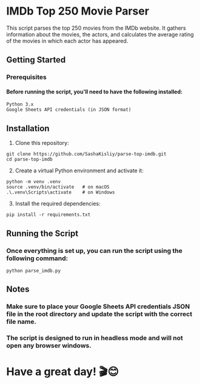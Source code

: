 # IMDb Top 250 Movie Parser
This script parses the top 250 movies from the IMDb website.
It gathers information about
the movies, the actors, and calculates the average rating of the movies in which each actor has appeared.

## Getting Started

### Prerequisites

#### Before running the script, you'll need to have the following installed:

    Python 3.x
    Google Sheets API credentials (in JSON format)

## Installation

1. Clone this repository:
```shell
git clone https://github.com/SashaKisliy/parse-top-imdb.git
cd parse-top-imdb
```
2. Create a virtual Python environment and activate it:
```shell
python -m venv .venv 
source .venv/bin/activate   # on macOS
.\.venv\Scripts\activate    # on Windows
```
3. Install the required dependencies:
```shell
pip install -r requirements.txt
```

## Running the Script

### Once everything is set up, you can run the script using the following command:
```shell
python parse_imdb.py
```

## Notes

### Make sure to place your Google Sheets API credentials JSON file in the root directory and update the script with the correct file name.
### The script is designed to run in headless mode and will not open any browser windows.


# Have a great day! 🎬😊